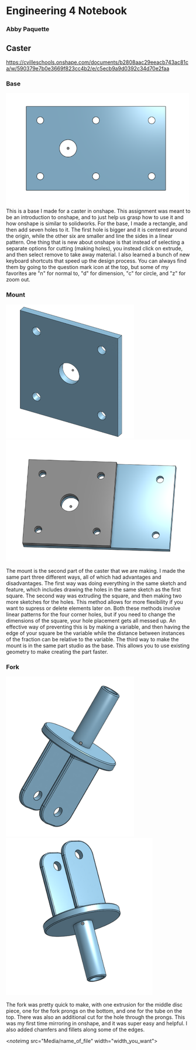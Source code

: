 # Engineering 4 Notebook
### Abby Paquette

## Caster
https://cvilleschools.onshape.com/documents/b2808aac29eeacb743ac81ca/w/590379e7b0e3669f823cc4b2/e/c5ecb9a9d0392c34d70e2faa
### Base
<img src="Media/base.png" width="500">
This is a base I made for a caster in onshape. This assignment was meant to be an introduction to onshape, and to just help us grasp how to use it and how onshape is similar to solidworks. For the base, I made a rectangle, and then add seven holes to it. The first hole is bigger and it is centered around the origin, while the other six are smaller and line the sides in a linear pattern. One thing that is new about onshape is that instead of selecting a separate options for cutting (making holes), you instead click on extrude, and then select remove to take away material. I also learned a bunch of new keyboard shortcuts that speed up the design process. You can always find them by going to the question mark icon at the top, but some of my favorites are "n" for normal to, "d" for dimension, "c" for circle, and "z" for zoom out.

### Mount
<img src="Media/mount1.png" width="350"> <img src="Media/mount2.png" width="525">

The mount is the second part of the caster that we are making. I made the same part three different ways, all of which had advantages and disadvantages. The first way was doing everything in the same sketch and feature, which includes drawing the holes in the same sketch as the first square. The second way was extruding the square, and then making two more sketches for the holes. This method allows for more flexibility if you want to supress or delete elements later on. Both these methods involve linear patterns for the four corner holes, but if you need to change the dimensions of the square, your hole placement gets all messed up. An effective way of preventing this is by making a variable, and then having the edge of your square be the variable while the distance between instances of the fraction can be relative to the variable. The third way to make the mount is in the same part studio as the base. This allows you to use existing geometry to make creating the part faster.

### Fork
<img src="Media/fork.png" width="350"> <img src="Media/fork2.png" width="400">

The fork was pretty quick to make, with one extrusion for the middle disc piece, one for the fork prongs on the bottom, and one for the tube on the top. There was also an additional cut for the hole through the prongs. This was my first time mirroring in onshape, and it was super easy and helpful. I also added chamfers and fillets along some of the edges.



<*note*img src="Media/name_of_file" width="width_you_want">
